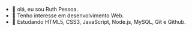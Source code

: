 - 👋 olá, eu sou Ruth Pessoa.
- 👀 Tenho interesse em desenvolvimento Web.
- 🌱 Estudando HTML5, CSS3, JavaScript, Node.js, MySQL, Git e Github.




<!---
Rtpessoa/Rtpessoa is a ✨ special ✨ repository because its `README.md` (this file) appears on your GitHub profile.
You can click the Preview link to take a look at your changes.
--->
